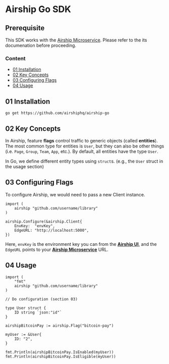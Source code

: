 # Airship Go SDK

## Prerequisite

This SDK works with the [Airship Microservice](https://github.com/airshiphq/airship-microservice). Please refer to the its documenation before proceeding.

### Content
- [01 Installation](#01-installation)
- [02 Key Concepts](#02-key-concepts)
- [03 Configuring Flags](#03-configuring-flags)
- [04 Usage](#04-usage)

## 01 Installation

```
go get https://github.com/airshiphq/airship-go
```

## 02 Key Concepts

In Airship, feature **flags** control traffic to generic objects (called **entities**). The most common type for entities is `User`, but they can also be other things (i.e. `Page`, `Group`, `Team`, `App`, etc.). By default, all entities have the type `User`.

In Go, we define different entity types using `struct`s. (e.g., the `User` struct in the usage section)

## 03 Configuring Flags

To configure Airship, we would need to pass a new Client instance.

```
import (
	airship "github.com/username/library"
)

airship.Configure(&airship.Client{
	EnvKey:  "envKey",
	EdgeURL: "http://localhost:5000",
})

```

Here, `envKey` is the environment key you can from the [**Airship UI**](https://app.airshiphq.com), and the `EdgeURL` points to your [**Airship Microservice**](https://github.com/airshiphq/airship-microservice) URL.

## 04 Usage
```
import (
	"fmt"
	airship "github.com/username/library"
)

// Do configuration (section 03)

type User struct {
	ID string `json:"id"`
}

airshipBitcoinPay := airship.Flag("bitcoin-pay")

myUser := &User{
	ID: "2",
}

fmt.Println(airshipBitcoinPay.IsEnabled(myUser))
fmt.Println(airshipBitcoinPay.IsEligible(myUser))
```
